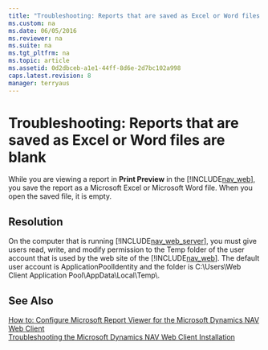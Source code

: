 ```yaml
---
title: "Troubleshooting: Reports that are saved as Excel or Word files are blank"
ms.custom: na
ms.date: 06/05/2016
ms.reviewer: na
ms.suite: na
ms.tgt_pltfrm: na
ms.topic: article
ms.assetid: 0d2dbceb-a1e1-44ff-8d6e-2d7bc102a998
caps.latest.revision: 8
manager: terryaus
---
```

# Troubleshooting: Reports that are saved as Excel or Word files are blank
While you are viewing a report in **Print Preview** in the [!INCLUDE[nav_web](../dynamics-nav/includes/nav_web_md.md)], you save the report as a Microsoft Excel or Microsoft Word file. When you open the saved file, it is empty.  
  
## Resolution  
 On the computer that is running [!INCLUDE[nav_web_server](../dynamics-nav/includes/nav_web_server_md.md)], you must give users read, write, and modify permission to the Temp folder of the user account that is used by the web site of the [!INCLUDE[nav_web](../dynamics-nav/includes/nav_web_md.md)]. The default user account is ApplicationPoolIdentity and the folder is C:\\Users\\Web Client Application Pool\\AppData\\Local\\Temp\\.  
  
## See Also  
 [How to: Configure Microsoft Report Viewer for the Microsoft Dynamics NAV Web Client](../Topic/How%20to:%20Configure%20Microsoft%20Report%20Viewer%20for%20the%20Microsoft%20Dynamics%20NAV%20Web%20Client.md)   
 [Troubleshooting the Microsoft Dynamics NAV Web Client Installation](../dynamics-nav/Troubleshooting-the-Microsoft-Dynamics-NAV-Web-Client-Installation.md)